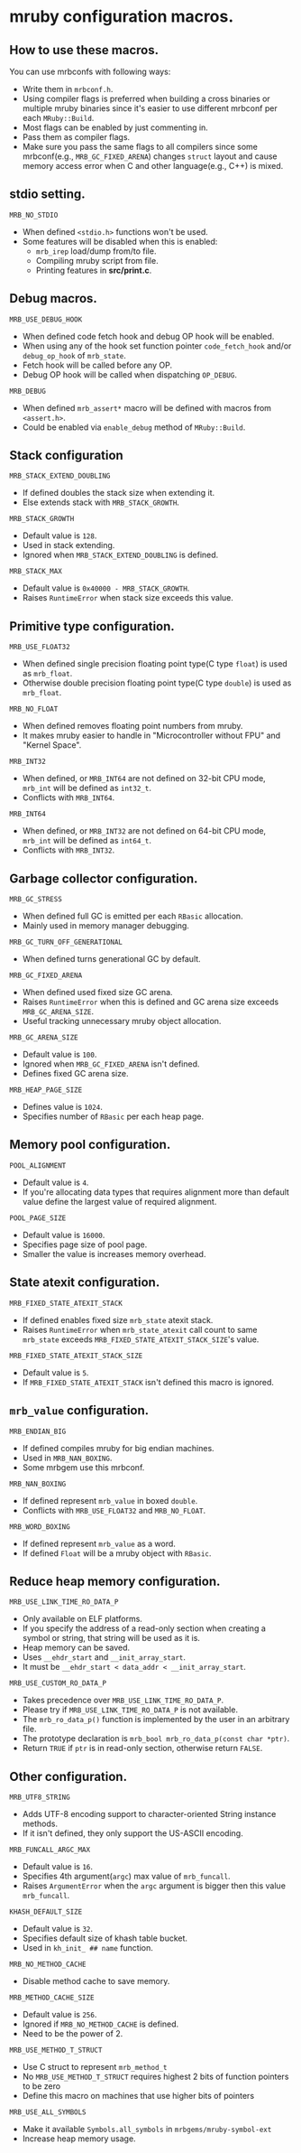 # mruby configuration macros.

## How to use these macros.
You can use mrbconfs with following ways:
* Write them in `mrbconf.h`.
 * Using compiler flags is preferred  when building a cross binaries or multiple mruby binaries
 since it's easier to use different mrbconf per each `MRuby::Build`.
 * Most flags can be enabled by just commenting in.
* Pass them as compiler flags.
 * Make sure you pass the same flags to all compilers since some mrbconf(e.g., `MRB_GC_FIXED_ARENA`)
 changes `struct` layout and cause memory access error when C and other language(e.g., C++) is mixed.

## stdio setting.
`MRB_NO_STDIO`
* When defined `<stdio.h>` functions won't be used.
* Some features will be disabled when this is enabled:
  * `mrb_irep` load/dump from/to file.
  * Compiling mruby script from file.
  * Printing features in **src/print.c**.

## Debug macros.
`MRB_USE_DEBUG_HOOK`
* When defined code fetch hook and debug OP hook will be enabled.
* When using any of the hook set function pointer `code_fetch_hook` and/or `debug_op_hook` of `mrb_state`.
* Fetch hook will be called before any OP.
* Debug OP hook will be called when dispatching `OP_DEBUG`.

`MRB_DEBUG`
* When defined `mrb_assert*` macro will be defined with macros from `<assert.h>`.
* Could be enabled via `enable_debug` method of `MRuby::Build`.

## Stack configuration

`MRB_STACK_EXTEND_DOUBLING`
* If defined doubles the stack size when extending it.
* Else extends stack with `MRB_STACK_GROWTH`.

`MRB_STACK_GROWTH`
* Default value is `128`.
* Used in stack extending.
* Ignored when `MRB_STACK_EXTEND_DOUBLING` is defined.

`MRB_STACK_MAX`
* Default value is `0x40000 - MRB_STACK_GROWTH`.
* Raises `RuntimeError` when stack size exceeds this value.

## Primitive type configuration.

`MRB_USE_FLOAT32`
* When defined single precision floating point type(C type `float`) is used as `mrb_float`.
* Otherwise double precision floating point type(C type `double`) is used as `mrb_float`.

`MRB_NO_FLOAT`
* When defined removes floating point numbers from mruby.
* It makes mruby easier to handle in "Microcontroller without FPU" and "Kernel Space".

`MRB_INT32`
* When defined, or `MRB_INT64` are not defined on 32-bit CPU mode, `mrb_int` will be defined as `int32_t`.
* Conflicts with `MRB_INT64`.

`MRB_INT64`
* When defined, or `MRB_INT32` are not defined on 64-bit CPU mode, `mrb_int` will be defined as `int64_t`.
* Conflicts with `MRB_INT32`.

## Garbage collector configuration.

`MRB_GC_STRESS`
* When defined full GC is emitted per each `RBasic` allocation.
* Mainly used in memory manager debugging.

`MRB_GC_TURN_OFF_GENERATIONAL`
* When defined turns generational GC by default.

`MRB_GC_FIXED_ARENA`
* When defined used fixed size GC arena.
* Raises `RuntimeError` when this is defined and GC arena size exceeds `MRB_GC_ARENA_SIZE`.
* Useful tracking unnecessary mruby object allocation.

`MRB_GC_ARENA_SIZE`
* Default value is `100`.
* Ignored when `MRB_GC_FIXED_ARENA` isn't defined.
* Defines fixed GC arena size.

`MRB_HEAP_PAGE_SIZE`
* Defines value is `1024`.
* Specifies number of `RBasic` per each heap page.

## Memory pool configuration.

`POOL_ALIGNMENT`
* Default value is `4`.
* If you're allocating data types that requires alignment more than default value define the
largest value of required alignment.

`POOL_PAGE_SIZE`
* Default value is `16000`.
* Specifies page size of pool page.
* Smaller the value is increases memory overhead.

## State atexit configuration.

`MRB_FIXED_STATE_ATEXIT_STACK`
* If defined enables fixed size `mrb_state` atexit stack.
* Raises `RuntimeError` when `mrb_state_atexit` call count to same `mrb_state` exceeds
`MRB_FIXED_STATE_ATEXIT_STACK_SIZE`'s value.

`MRB_FIXED_STATE_ATEXIT_STACK_SIZE`
* Default value is `5`.
* If `MRB_FIXED_STATE_ATEXIT_STACK` isn't defined this macro is ignored.

## `mrb_value` configuration.

`MRB_ENDIAN_BIG`
* If defined compiles mruby for big endian machines.
* Used in `MRB_NAN_BOXING`.
* Some mrbgem use this mrbconf.

`MRB_NAN_BOXING`
* If defined represent `mrb_value` in boxed `double`.
* Conflicts with `MRB_USE_FLOAT32` and `MRB_NO_FLOAT`.

`MRB_WORD_BOXING`
* If defined represent `mrb_value` as a word.
* If defined `Float` will be a mruby object with `RBasic`.

## Reduce heap memory configuration.

`MRB_USE_LINK_TIME_RO_DATA_P`
* Only available on ELF platforms.
* If you specify the address of a read-only section when creating a symbol or string, that string will be used as it is.
* Heap memory can be saved.
* Uses `__ehdr_start` and `__init_array_start`.
* It must be `__ehdr_start < data_addr < __init_array_start`.

`MRB_USE_CUSTOM_RO_DATA_P`
* Takes precedence over `MRB_USE_LINK_TIME_RO_DATA_P`.
* Please try if `MRB_USE_LINK_TIME_RO_DATA_P` is not available.
* The `mrb_ro_data_p()` function is implemented by the user in an arbitrary file.
* The prototype declaration is `mrb_bool mrb_ro_data_p(const char *ptr)`.
* Return `TRUE` if `ptr` is in read-only section, otherwise return `FALSE`.

## Other configuration.
`MRB_UTF8_STRING`
* Adds UTF-8 encoding support to character-oriented String instance methods.
* If it isn't defined, they only support the US-ASCII encoding.

`MRB_FUNCALL_ARGC_MAX`
* Default value is `16`.
* Specifies 4th argument(`argc`) max value of `mrb_funcall`.
* Raises `ArgumentError` when the `argc` argument is bigger then this value `mrb_funcall`.

`KHASH_DEFAULT_SIZE`
* Default value is `32`.
* Specifies default size of khash table bucket.
* Used in `kh_init_ ## name` function.

`MRB_NO_METHOD_CACHE`
* Disable method cache to save memory.

`MRB_METHOD_CACHE_SIZE`
* Default value is `256`.
* Ignored if `MRB_NO_METHOD_CACHE` is defined.
* Need to be the power of 2.

`MRB_USE_METHOD_T_STRUCT`
* Use C struct to represent `mrb_method_t`
* No `MRB_USE_METHOD_T_STRUCT` requires highest 2 bits of function pointers to be zero
* Define this macro on machines that use higher bits of pointers

`MRB_USE_ALL_SYMBOLS`
* Make it available `Symbols.all_symbols` in `mrbgems/mruby-symbol-ext`
* Increase heap memory usage.
